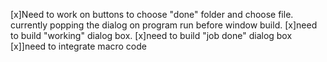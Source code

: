 [x]Need to work on buttons to choose "done" folder and choose file. currently popping the dialog on program run before window build.
[x]need to build "working" dialog box.
[x]need to build "job done" dialog box
[x]]need to integrate macro code